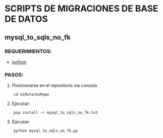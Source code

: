
# SCRIPTS DE MIGRACIONES DE BASE DE DATOS

## mysql_to_sqls_no_fk

### REQUERIMIENTOS:
- [python](https://www.python.org)

### PASOS:
1. Posicionarse en el repositorio via consola
```
	cd miRuta/miRepo
```
2. Ejecutar:
```
	pip install -r mysql_to_sqls_no_fk.txt
```
3. Ejecutar:
```
	python mysql_to_sqls_no_fk.py
```
